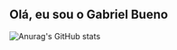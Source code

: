 ## Olá, eu sou o Gabriel Bueno

![Anurag's GitHub stats](https://github-readme-stats.vercel.app/api?username=anuraghazra&hide=contribs,prs)
